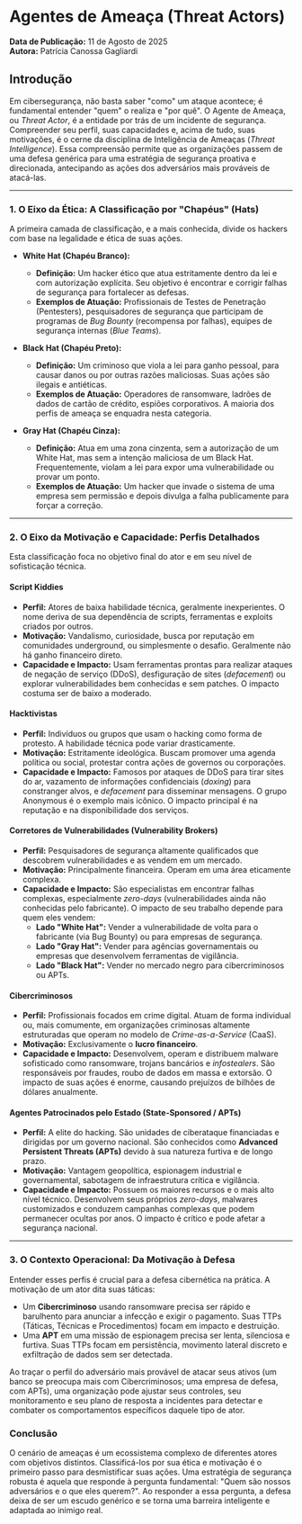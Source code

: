 # Agentes de Ameaça (Threat Actors)

**Data de Publicação:** 11 de Agosto de 2025  
**Autora:** Patrícia Canossa Gagliardi

## Introdução

Em cibersegurança, não basta saber "como" um ataque acontece; é fundamental entender "quem" o realiza e "por quê". O Agente de Ameaça, ou *Threat Actor*, é a entidade por trás de um incidente de segurança. Compreender seu perfil, suas capacidades e, acima de tudo, suas motivações, é o cerne da disciplina de Inteligência de Ameaças (*Threat Intelligence*). Essa compreensão permite que as organizações passem de uma defesa genérica para uma estratégia de segurança proativa e direcionada, antecipando as ações dos adversários mais prováveis de atacá-las.

---

### 1. O Eixo da Ética: A Classificação por "Chapéus" (Hats)

A primeira camada de classificação, e a mais conhecida, divide os hackers com base na legalidade e ética de suas ações.

* **White Hat (Chapéu Branco):**
    * **Definição:** Um hacker ético que atua estritamente dentro da lei e com autorização explícita. Seu objetivo é encontrar e corrigir falhas de segurança para fortalecer as defesas.
    * **Exemplos de Atuação:** Profissionais de Testes de Penetração (Pentesters), pesquisadores de segurança que participam de programas de *Bug Bounty* (recompensa por falhas), equipes de segurança internas (*Blue Teams*).

* **Black Hat (Chapéu Preto):**
    * **Definição:** Um criminoso que viola a lei para ganho pessoal, para causar danos ou por outras razões maliciosas. Suas ações são ilegais e antiéticas.
    * **Exemplos de Atuação:** Operadores de ransomware, ladrões de dados de cartão de crédito, espiões corporativos. A maioria dos perfis de ameaça se enquadra nesta categoria.

* **Gray Hat (Chapéu Cinza):**
    * **Definição:** Atua em uma zona cinzenta, sem a autorização de um White Hat, mas sem a intenção maliciosa de um Black Hat. Frequentemente, violam a lei para expor uma vulnerabilidade ou provar um ponto.
    * **Exemplos de Atuação:** Um hacker que invade o sistema de uma empresa sem permissão e depois divulga a falha publicamente para forçar a correção.

---

### 2. O Eixo da Motivação e Capacidade: Perfis Detalhados

Esta classificação foca no objetivo final do ator e em seu nível de sofisticação técnica.

#### **Script Kiddies**
* **Perfil:** Atores de baixa habilidade técnica, geralmente inexperientes. O nome deriva de sua dependência de scripts, ferramentas e exploits criados por outros.
* **Motivação:** Vandalismo, curiosidade, busca por reputação em comunidades underground, ou simplesmente o desafio. Geralmente não há ganho financeiro direto.
* **Capacidade e Impacto:** Usam ferramentas prontas para realizar ataques de negação de serviço (DDoS), desfiguração de sites (*defacement*) ou explorar vulnerabilidades bem conhecidas e sem patches. O impacto costuma ser de baixo a moderado.

#### **Hacktivistas**
* **Perfil:** Indivíduos ou grupos que usam o hacking como forma de protesto. A habilidade técnica pode variar drasticamente.
* **Motivação:** Estritamente ideológica. Buscam promover uma agenda política ou social, protestar contra ações de governos ou corporações.
* **Capacidade e Impacto:** Famosos por ataques de DDoS para tirar sites do ar, vazamento de informações confidenciais (*doxing*) para constranger alvos, e *defacement* para disseminar mensagens. O grupo Anonymous é o exemplo mais icônico. O impacto principal é na reputação e na disponibilidade dos serviços.

#### **Corretores de Vulnerabilidades (Vulnerability Brokers)**
* **Perfil:** Pesquisadores de segurança altamente qualificados que descobrem vulnerabilidades e as vendem em um mercado.
* **Motivação:** Principalmente financeira. Operam em uma área eticamente complexa.
* **Capacidade e Impacto:** São especialistas em encontrar falhas complexas, especialmente *zero-days* (vulnerabilidades ainda não conhecidas pelo fabricante). O impacto de seu trabalho depende para quem eles vendem:
    * **Lado "White Hat":** Vender a vulnerabilidade de volta para o fabricante (via Bug Bounty) ou para empresas de segurança.
    * **Lado "Gray Hat":** Vender para agências governamentais ou empresas que desenvolvem ferramentas de vigilância.
    * **Lado "Black Hat":** Vender no mercado negro para cibercriminosos ou APTs.

#### **Cibercriminosos**
* **Perfil:** Profissionais focados em crime digital. Atuam de forma individual ou, mais comumente, em organizações criminosas altamente estruturadas que operam no modelo de *Crime-as-a-Service* (CaaS).
* **Motivação:** Exclusivamente o **lucro financeiro**.
* **Capacidade e Impacto:** Desenvolvem, operam e distribuem malware sofisticado como ransomware, trojans bancários e *infostealers*. São responsáveis por fraudes, roubo de dados em massa e extorsão. O impacto de suas ações é enorme, causando prejuízos de bilhões de dólares anualmente.

#### **Agentes Patrocinados pelo Estado (State-Sponsored / APTs)**
* **Perfil:** A elite do hacking. São unidades de ciberataque financiadas e dirigidas por um governo nacional. São conhecidos como **Advanced Persistent Threats (APTs)** devido à sua natureza furtiva e de longo prazo.
* **Motivação:** Vantagem geopolítica, espionagem industrial e governamental, sabotagem de infraestrutura crítica e vigilância.
* **Capacidade e Impacto:** Possuem os maiores recursos e o mais alto nível técnico. Desenvolvem seus próprios *zero-days*, malwares customizados e conduzem campanhas complexas que podem permanecer ocultas por anos. O impacto é crítico e pode afetar a segurança nacional.

---

### 3. O Contexto Operacional: Da Motivação à Defesa

Entender esses perfis é crucial para a defesa cibernética na prática. A motivação de um ator dita suas táticas:

* Um **Cibercriminoso** usando ransomware precisa ser rápido e barulhento para anunciar a infecção e exigir o pagamento. Suas TTPs (Táticas, Técnicas e Procedimentos) focam em impacto e destruição.
* Uma **APT** em uma missão de espionagem precisa ser lenta, silenciosa e furtiva. Suas TTPs focam em persistência, movimento lateral discreto e exfiltração de dados sem ser detectada.

Ao traçar o perfil do adversário mais provável de atacar seus ativos (um banco se preocupa mais com Cibercriminosos; uma empresa de defesa, com APTs), uma organização pode ajustar seus controles, seu monitoramento e seu plano de resposta a incidentes para detectar e combater os comportamentos específicos daquele tipo de ator.

### Conclusão

O cenário de ameaças é um ecossistema complexo de diferentes atores com objetivos distintos. Classificá-los por sua ética e motivação é o primeiro passo para desmistificar suas ações. Uma estratégia de segurança robusta é aquela que responde à pergunta fundamental: "Quem são nossos adversários e o que eles querem?". Ao responder a essa pergunta, a defesa deixa de ser um escudo genérico e se torna uma barreira inteligente e adaptada ao inimigo real.